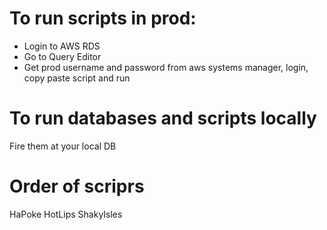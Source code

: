 # To run scripts in prod:
 * Login to AWS RDS
 * Go to Query Editor
 * Get prod username and password from aws systems manager, login, copy paste script and run

# To run databases and scripts locally
Fire them at your local DB

# Order of scriprs

HaPoke
HotLips
ShakyIsles
